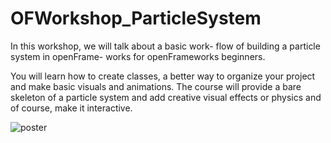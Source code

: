 OFWorkshop_ParticleSystem
=========================

In this workshop, we will talk about a basic work- flow of building a particle system in openFrame- works for openFrameworks beginners.

You will learn how to create classes, a better way to organize your project and make basic visuals and animations. The course will provide a bare skeleton of a particle system and add creative visual effects or physics and of course, make it interactive. 

![poster](https://raw.githubusercontent.com/openFrameworksWorkshop/OFWorkshop_ParticleSystem/master/asset/600_385383552.jpeg)
